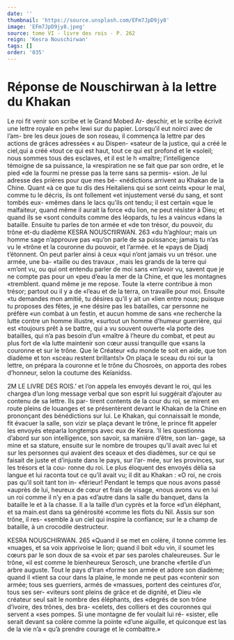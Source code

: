 ```yaml
---
date: ''
thumbnail: 'https://source.unsplash.com/EFm7JpD9jy8'
image: 'EFm7JpD9jy8.jpeg'
source: tome VI - livre des rois - P. 262
reign: 'Kesra Nouschirwan'
tags: []
order: '035'
---
```


# Réponse de Nouschirwan à la lettre du Khakan

Le roi fit venir son scribe et le Grand Mobed Ar- deschir, et le scribe écrivit une lettre royale en peh«
lewi sur du papier. Lorsqu’il eut noirci avec de l’am-
bre les deux joues de son roseau, il commença la lettre par des actions de grâces adressées « au Dispen- «sateur de la justice, qui a créé le cieI,qui a créé
«tout ce qui est haut, tout ce qui est profond et le
«soleil; nous sommes tous des esclaves, et il est le h «maître; l’intelligence témoigne de sa puissance, la
«respiration ne se fait que par son ordre, et le pied «de la fourmi ne presse pas la terre sans sa permis- «sion. Je lui adresse des prières pour que mes bé- «nédictions arrivent au Khakan de la Chine. Quant «à ce que tu dis des Heitaliens qui se sont ceints «pour le mal, comme tu le décris, ils ont follement «et injustement versé du sang, et sont tombés eux- «mêmes dans le lacs qu’ils ont tendu; il est certain «que le malfaiteur, quand même il aurait la force «du lion, ne peut résister à Dieu; et quand ils se «sont conduits comme des léopards, tu les a vaincus «dans la bataille. Ensuite tu parles de ton armée et «de ton trésor, du pouvoir, du trône et-du diadème
KESRA NOUSCfllRWAN. 263 «du h’aghlour; mais un homme sage n’approuve pas
«qu’on parle de sa puissance; jamais tu n’as vu le
«trône et la couronne du pouvoir, et l’armée. et le
«pays de Djadj t’étonnent. On peut parler ainsi à ceux
«qui n’ont jamais vu un trésor. une armée, une ba-
«taille ou des travaux , mais les grands de la terre qui «m’ont vu, ou qui ont entendu parler de moi sans «m’avoir vu, savent que je ne compte pas pour un «peu d’eau la mer de la Chine, et que les montagnes «tremblent. quand même je me repose. Toute la «terre contribue à mon trésor; partout ou il y a de «l’eau et de la terra, on travaille pour moi. Ensuite
«tu demandes mon amitié, tu désires qu’il y ait un
«lien entre nous; puisque tu proposes des fêtes, je «ne désire pas les batailles, car personne ne préfère
«un combat à un festin, et aucun homme de sans «ne recherche la lutte contre un homme illustre, «surtout un homme d’humeur guerrière, qui est «toujours prêt à se battre, qui a vu souvent ouverte «la porte des batailles, qui n’a pas besoin d’un
«maître à l’heure du combat, et peut au plus fort de
«la lutte maintenir son cœur aussi tranquille que «sans la couronne et sur le trône. Que le Créateur «du monde te soit en aide, que ton diadème et ton «sceau restent brillants!»
On plaça le sceau du roi sur la lettre, on prépara la couronne et le trône du Chosroès, on apporta des robes d’honneur, selon la coutume des Keïanidss.

2M LE LIVRE DES ROIS.’
et l’on appela les envoyés devant le roi, qui les chargea d’un long message verbal que son esprit lui suggérait d’ajouter au contenu de sa lettre. Ils par-
tirent contents de la cour du roi, se mirent en route pleins de louanges et se présentèrent devant le Khakan de la Chine en prononçant des bénédictions
sur lui. Le Khakan, qui connaissait le monde, fit évacuer la salle, son vizir se plaça devant le trône,
le prince fit appeler les envoyés eteparla longtemps avec eux de Kesra. ’Il les questionna d’abord sur son intelligence, son savoir, sa manière d’être, son lan-
gage, sa mine et sa stature, ensuite sur le nombre de troupes qu’il avait avec lui et sur les personnes
qui avaient des sceaux et des diadèmes, sur ce qui se faisait de juste et d’injuste dans le pays, sur l’ar-
mée, sur les provinces, sur les trésors et la cou- ronne du roi. Le plus éloquent des envoyés délia sa
langue et lui raconta tout ce qu’il avait vu; il dit au Khakan : «O roi, ne crois pas qu’il soit tant ton in- «férieur! Pendant le temps que nous avons passé «auprès de lui, heureux de cœur et frais de visage, «nous avons vu en lui un roi comme il n’y en a pas «d’autre dans la salle du banquet, dans la bataille
le et à la chasse. Il a la taille d’un cyprès et la force
«d’un éléphant, et sa main.est dans sa générosité
«comme les flots du Nil. Assis sur son trône, il res- «semble à un ciel qui inspire la confiance; sur le
a champ de bataille, à un crocodile destructeur.

KESRA NOUSCHIRWAN. 265 «Quand il se met en colère, il tonne comme les
«nuages, et sa voix apprivoise le lion; quand il boit «du vin, il soumet les cœurs par le son doux de sa «voix et par ses paroles chaleureuses. Sur le trône, «il est comme le bienheureux Serosch, une branche «fertile d’un arbre auguste. Tout le pays d’lran «forme son armée et adore son diadème; quand il «tient sa cour dans la plaine, le monde ne peut pas «contenir son armée; tous ses guerriers, armés de «massues, portent des ceintures d’or, tous ses ser- «viteurs sont pleins de grâce et de dignité, et Dieu
«le créateur seul sait le nombre des éléphants, des
«degrés de son trône d’ivoire, des trônes, des bra-
«celets, des colliers et des couronnes qui servent a «ses pompes. Si une montagne de fer voulait lui ré- «sister, elle serait devant sa colère comme la pointe «d’une aiguille, et quiconque est las de la vie n’a
« qu’à prendre courage et le combattre.»
